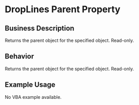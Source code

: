# DropLines Parent Property

## Business Description
Returns the parent object for the specified object. Read-only.

## Behavior
Returns the parent object for the specified object. Read-only.

## Example Usage
No VBA example available.